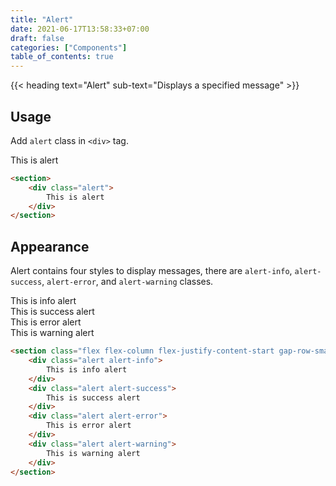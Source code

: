 ```yaml
---
title: "Alert"
date: 2021-06-17T13:58:33+07:00
draft: false
categories: ["Components"]
table_of_contents: true
---
```


{{< heading text="Alert" sub-text="Displays a specified message" >}}

## Usage

Add `alert` class in `<div>` tag.

<section>
    <div class="alert">
        This is alert
    </div>
</section>

``` html
<section>
    <div class="alert">
        This is alert
    </div>
</section>
```

## Appearance

Alert contains four styles to display messages, there are `alert-info`, `alert-success`, `alert-error`, and `alert-warning` classes.

<section class="flex flex-column flex-justify-content-start gap-row-small">
    <div class="alert alert-info">
        This is info alert
    </div>
    <div class="alert alert-success">
        This is success alert
    </div>
    <div class="alert alert-error">
        This is error alert
    </div>
    <div class="alert alert-warning">
        This is warning alert
    </div>
</section>

``` html
<section class="flex flex-column flex-justify-content-start gap-row-small">
    <div class="alert alert-info">
        This is info alert
    </div>
    <div class="alert alert-success">
        This is success alert
    </div>
    <div class="alert alert-error">
        This is error alert
    </div>
    <div class="alert alert-warning">
        This is warning alert
    </div>
</section>
```
